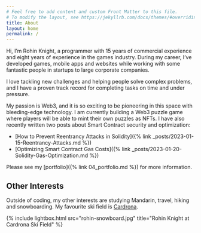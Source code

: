 ```yaml
---
# Feel free to add content and custom Front Matter to this file.
# To modify the layout, see https://jekyllrb.com/docs/themes/#overriding-theme-defaults
title: About
layout: home
permalink: /
---
```


Hi, I’m Rohin Knight, a programmer with 15 years of commercial experience and eight years of experience in the games industry.
During my career, I’ve developed games, mobile apps and websites while working with some fantastic people in startups to large corporate companies. 

I love tackling new challenges and helping people solve complex problems, and I have a proven track record for completing tasks on time and under pressure.

My passion is Web3, and it is so exciting to be pioneering in this space with bleeding-edge technology. I am currently building a Web3 puzzle game where players will be able to mint their own puzzles as NFTs. I have also recently written two posts about Smart Contract security and optimization:
* [How to Prevent Reentrancy Attacks in Solidity]({% link _posts/2023-01-15-Reentrancy-Attacks.md %})
* [Optimizing Smart Contract Gas Costs]({% link _posts/2023-01-20-Solidity-Gas-Optimization.md %})

Please see my [portfolio]({% link 04_portfolio.md %}) for more information.

## Other Interests

Outside of coding, my other interests are studying Mandarin, travel, hiking and snowboarding. My favourite ski field is [Cardrona](https://www.cardrona.com/).
<br />

{% include lightbox.html src="rohin-snowboard.jpg" title="Rohin Knight at Cardrona Ski Field" %}